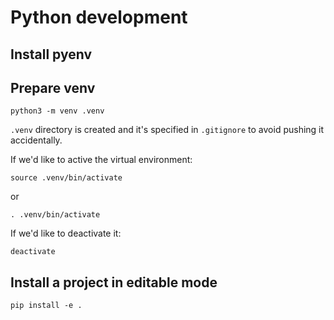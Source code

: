 # Python development

## Install pyenv

## Prepare venv

```shell
python3 -m venv .venv
```

`.venv` directory is created and it's specified in `.gitignore` to avoid pushing it accidentally.

If we'd like to active the virtual environment:

```shell
source .venv/bin/activate
```

or

```shell
. .venv/bin/activate
```

If we'd like to deactivate it:

```shell
deactivate
```

## Install a project in editable mode

```shell
pip install -e .
```
